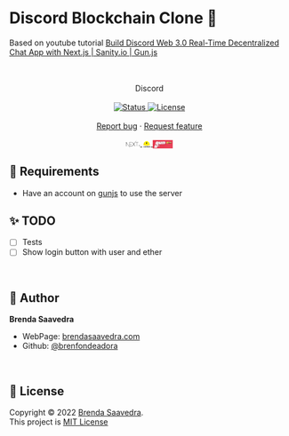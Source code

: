 # Discord Blockchain Clone 👋

Based on youtube tutorial [Build Discord Web 3.0 Real-Time Decentralized Chat App with Next.js | Sanity.io | Gun.js](https://www.youtube.com/watch?v=ZsV-jDk7dS8)

<p align="center">
<!--<a href="https://62fbf30c2cdeff0008e057eb--bsc-coinmarketcap-clone-blockchain.netlify.app/">
<img src="images/home.png" align="center" width="80%">
</a>  -->
<br><br>
     Discord
    <br><br>
    <a href="#">
    <img alt="Status" src="https://img.shields.io/badge/Status-WIP-red.svg" />
  </a>
  <a href="#">
    <img alt="License" src="https://img.shields.io/badge/License-MIT-orange.svg" />
  </a>
  <br>
    <br>
    <a href="https://github.com/brenfondeadora/discord-clone-blockchain/issues/new">Report bug</a>
    ·
    <a href="https://github.com/brenfondeadora/discord-clone-blockchain/issues/new">Request feature</a>
</p>

<p align="center">
<a href="https://nextjs.org/">
  <img src="images/nextjs.png" align="center" width="5%" >
</a>  
<a href="https://hardhat.org/">
<img src="images/hardhat.png" align="center" width="3%">
</a>   
<a href="https://gun.eco/">
<img src="images/gunjs.png" align="center" width="7%">
</a>   
</p>

## 🤖 Requirements

- Have an account on [gunjs](https://moralis.io/) to use the server

## ✨ TODO

- [ ] Tests
- [ ] Show login button with user and ether

<br>

## 👤 Author

**Brenda Saavedra**

- WebPage: [brendasaavedra.com](http://brendasaavedra.com)
- Github: [@brenfondeadora](https://github.com/brenfondeadora/)

<br>

## 📝 License

Copyright © 2022 [Brenda Saavedra](https://github.com/brenfondeadora).<br />
This project is [MIT License](LICENSE)
